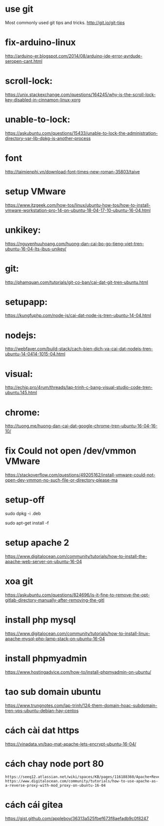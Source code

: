 # use git
  Most commonly used git tips and tricks. http://git.io/git-tips
# fix-arduino-linux
  http://arduino-er.blogspot.com/2014/08/arduino-ide-error-avrdude-seropen-cant.html
# scroll-lock:
  https://unix.stackexchange.com/questions/164245/why-is-the-scroll-lock-key-disabled-in-cinnamon-linux-xorg
# unable-to-lock:
 https://askubuntu.com/questions/15433/unable-to-lock-the-administration-directory-var-lib-dpkg-is-another-process
# font
  http://taimienphi.vn/download-font-times-new-roman-35803/taive
# setup VMware
  https://www.itzgeek.com/how-tos/linux/ubuntu-how-tos/how-to-install-vmware-workstation-pro-14-on-ubuntu-18-04-17-10-ubuntu-16-04.html
# unkikey: 
  https://nguyenhuuhoang.com/huong-dan-cai-bo-go-tieng-viet-tren-ubuntu-16-04-lts-ibus-unikey/
# git: 
  http://phamquan.com/tutorials/git-co-ban/cai-dat-git-tren-ubuntu.html
# setupapp: 
  https://kungfuphp.com/node-js/cai-dat-node-js-tren-ubuntu-14-04.html
# nodejs: 
  http://webfaver.com/build-stack/cach-bien-dich-va-cai-dat-nodejs-tren-ubuntu-14-0414-1015-04.html
# visual: 
  http://echip.pro/4rum/threads/lap-trinh-c-bang-visual-studio-code-tren-ubuntu.145.html
# chrome: 
  http://tuong.me/huong-dan-cai-dat-google-chrome-tren-ubuntu-16-04-16-10/
# fix Could not open /dev/vmmon VMware
  https://stackoverflow.com/questions/49205162/install-vmware-could-not-open-dev-vmmon-no-such-file-or-directory-please-ma
# setup-off
  sudo dpkg -i <tenfile>.deb
  
  sudo apt-get install -f
  
  # setup apache 2
  https://www.digitalocean.com/community/tutorials/how-to-install-the-apache-web-server-on-ubuntu-16-04
  
  # xoa git
  https://askubuntu.com/questions/824696/is-it-fine-to-remove-the-opt-gitlab-directory-manually-after-removing-the-gitl
  
  # install php mysql
  https://www.digitalocean.com/community/tutorials/how-to-install-linux-apache-mysql-php-lamp-stack-on-ubuntu-16-04
  
  # install phpmyadmin
  https://www.hostingadvice.com/how-to/install-phpmyadmin-on-ubuntu/
  
  # tao sub domain ubuntu
  https://www.trungnotes.com/lap-trinh/124-them-domain-hoac-subdomain-tren-vps-ubuntu-debian-hay-centos
  
  # cách cài dat https
  https://vinadata.vn/bao-mat-apache-lets-encrypt-ubuntu-16-04/
  
  # cách chay node port 80
    https://seeq12.atlassian.net/wiki/spaces/KB/pages/116188360/Apache+Reverse+Proxy+for+HTTPS+on+Ubuntu
    https://www.digitalocean.com/community/tutorials/how-to-use-apache-as-a-reverse-proxy-with-mod_proxy-on-ubuntu-16-04
 # cách cái gitea
  https://gist.github.com/appleboy/36313a525fbef673f8aefadb9c0f8247
